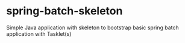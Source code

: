 # spring-batch-skeleton

Simple Java application with skeleton to bootstrap basic spring batch application with Tasklet(s)
